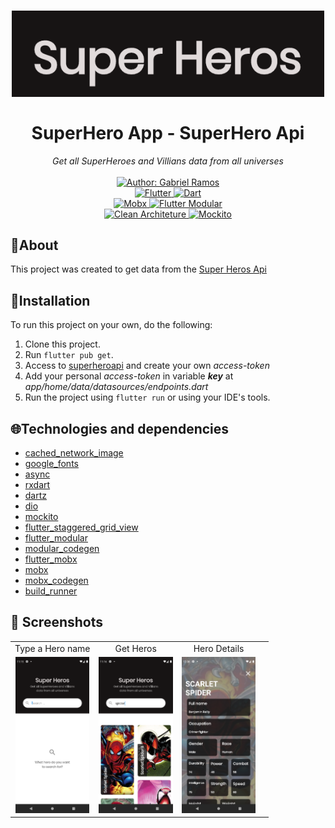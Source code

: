 <h1 align="center">
	<img src="./prinstscreens/Title.png"  alt="Logo"  width="500"><br><br>
    SuperHero App - SuperHero Api
</h1>

<div>
    <p align="center">
        <em>
            Get all SuperHeroes and Villians data from all universes<br><br>
        </em>
    <a href="https://www.linkedin.com/in/whosramoss/" target="_blank">
        <img src="https://img.shields.io/static/v1?label=Author&message=Gabriel%20Ramos&color=00ba6d&style=for-the-badge&logo=LinkedIn" alt="Author: Gabriel Ramos">
    </a>
    <br>
    <a href="#">
        <img src="https://img.shields.io/static/v1?label=Framework&message=Flutter&color=blue&style=for-the-badge&logo=Flutter" alt="Flutter">
    </a>
    <a href="#">
        <img src="https://img.shields.io/static/v1?label=Language&message=Dart&color=blue&style=for-the-badge&logo=Dart" alt="Dart">
    </a>
  <br>
    <a href="#">
      <img  src="https://img.shields.io/static/v1?label=State Manager&message=Mobx&color=563d7c&style=for-the-badge"  alt="Mobx">
    </a> 
    <a href="#">
      <img  src="https://img.shields.io/static/v1?label=Project structure&message=Modular&color=563d7c&style=for-the-badge"  alt="Flutter Modular">
    </a>
    <br>
     <a href="#">
      <img  src="https://img.shields.io/static/v1?label=Architeture&message=Clean Architeture&color=red&style=for-the-badge"  alt="Clean Architeture">
    </a>
   <a  href="#">
      <img  src="https://img.shields.io/static/v1?label=Test Driven Development&message=Mockito&color=red&style=for-the-badge"  alt="Mockito">
    </a>
    </p>
</div>

## 📌About

This project was created to get data from the [Super Heros Api](https://superheroapi.com/try-now.html)

## 📕Installation

To run this project on your own, do the following: 
1. Clone this project.
2. Run `flutter pub get`.
3. Access to [superheroapi](https://superheroapi.com/try-now.html) and create your own *access-token*
4. Add your personal *access-token* in variable ***key*** at *app/home/data/datasources/endpoints.dart*
5. Run the project using `flutter run` or using your IDE's tools.

## 🌐Technologies and dependencies
- [cached_network_image](https://pub.dev/packages/cached_network_image)
- [google_fonts](https://pub.dev/packages/google_fonts)
- [async](https://pub.dev/packages/async)
- [rxdart](https://pub.dev/packages/rxdart)
- [dartz](https://pub.dev/packages/dartz)
- [dio](https://pub.dev/packages/dio)
- [mockito](https://pub.dev/packages/mockito)
- [flutter_staggered_grid_view](https://pub.dev/packages/flutter_staggered_grid_view)
- [flutter_modular](https://pub.dev/packages/flutter_modular)
- [modular_codegen](https://pub.dev/packages/modular_codegen)
- [flutter_mobx](https://pub.dev/packages/flutter_mobx)
- [mobx](https://pub.dev/packages/mobx)
- [mobx_codegen](https://pub.dev/packages/mobx_codegen)
- [build_runner](https://pub.dev/packages/build_runner)


## 📱 Screenshots
|     |     |     |     |
| :-: | :-: | :-: | :-: |
|  Type a Hero name | Get Heros | Hero Details 
| <img src="./prinstscreens/Screen1.png" height="250" /> | <img src="./prinstscreens/Screen2.png" height="250" /> | <img src="./prinstscreens/Screen3.png" height="250" /> 
